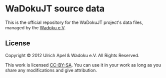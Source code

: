 WaDokuJT source data
====================

This is the official repository for the WaDokuJT project's data files, managed by the [Wadoku e.V](http://www.wadoku-ev.de "Wadoku e.V.").

License
-------

Copyright © 2012 Ulrich Apel & Wadoku e.V. All Rights Reserved.

This work is licensed [CC-BY-SA](http://creativecommons.org/licenses/by-sa/3.0/ "License link"). You can use it in your work as long as you share any modifications and give attribution.

